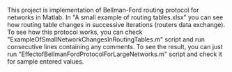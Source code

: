 This project is implementation of Bellman-Ford routing protocol for networks in Matlab. 
In "A small example of routing tables.xlsx" you can see how routing table changes in successive iterations (routers data exchange).
To see how this protocol works, you can check "ExampleOfSmallNetworkChangesInRoutingTables.m" script and run consecutive lines containing any comments.
To see the result, you can just run "EffectofBellmanFordProtocolForLargeNetworks.m" script and check it for sample entered values.
